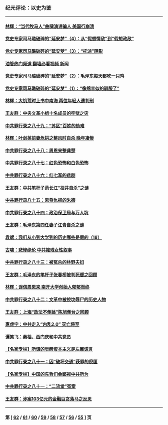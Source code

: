 ### 纪元评论：以史为鉴
---
#### [林辉：“当代牧马人”曲啸演讲骗人 美国行崩溃](../../pages/nsc1028/n13807528.md?08240330) 
#### [党史专家司马璐破碎的“延安梦”（4）：从“假想情敌”到“假想政敌”](../../pages/nsc1028/n13807524.md?08240330) 
#### [党史专家司马璐破碎的“延安梦”（3）：“托派”阴影](../../pages/nsc1028/n13806978.md?08240330) 
#### [油管热门频道 翻墙必看视频 新闻](ok?08240330)
#### [党史专家司马璐破碎的“延安梦”（2）：毛泽东每天都吃一只鸡](../../pages/nsc1028/n13806517.md?08240330) 
#### [党史专家司马璐破碎的“延安梦”（1）：“像绵羊似的驯服了”](../../pages/nsc1028/n13805795.md?08240330) 
#### [林辉：大饥荒时上书中南海 两位年轻人遭判刑](../../pages/nsc1028/n13803206.md?08240330) 
#### [王友群：中央文革小组十名成员的牢狱之灾](../../pages/nsc1028/n13801415.md?08240330) 
#### [中共罪行录之八十九：“苏区”百姓的劫难](../../pages/nsc1028/n13801773.md?08240330) 
#### [林辉：叶剑英前妻危拱之整风时自杀 晚年凄惨](../../pages/nsc1028/n13801239.md?08240330) 
#### [中共罪行录之八十八：周恩来整龚楚](../../pages/nsc1028/n13800972.md?08240330) 
#### [中共罪行录之八十七：红色恐怖和白色恐怖](../../pages/nsc1028/n13800183.md?08240330) 
#### [中共罪行录之八十六：红七军的悲剧](../../pages/nsc1028/n13799361.md?08240330) 
#### [王友群：中共笔杆子范长江“投井自杀”之谜](../../pages/nsc1028/n13796693.md?08240330) 
#### [中共罪行录八十五：恩将仇报的朱德](../../pages/nsc1028/n13798051.md?08240330) 
#### [中共罪行录之八十四：政治保卫局与万人坑](../../pages/nsc1028/n13795320.md?08240330) 
#### [王友群：毛泽东第四任妻子江青自杀之谜](../../pages/nsc1028/n13791949.md?08240330) 
#### [袁斌：我们从小到大学到的历史哪些是假的（18）](../../pages/nsc1028/n13792132.md?08240330) 
#### [古啸：悲惨绝伦 中共摧残女性叙事](../../pages/nsc1028/n13791297.md?08240330) 
#### [中共罪行录之八十三：被冤杀的林野夫妇](../../pages/nsc1028/n13789020.md?08240330) 
#### [王友群：毛泽东的笔杆子张春桥被判死缓之回顾](../../pages/nsc1028/n13787500.md?08240330) 
#### [林辉：误信周恩来 南开大学创始人郁郁而终](../../pages/nsc1028/n13786021.md?08240330) 
#### [中共罪行录之八十二：文革中被挖坟辱尸的历史人物](../../pages/nsc1028/n13785139.md?08240330) 
#### [王友群：上海“政法不倒翁”陈旭倒台之回顾](../../pages/nsc1028/n13778787.md?08240330) 
#### [惠虎宇：中共走入“内乱2.0” 灭亡将至](../../pages/nsc1028/n13778194.md?08240330) 
#### [谭笑飞：秦桧、西门庆和中共党员](../../pages/nsc1028/n13778191.md?08240330) 
#### [【名家专栏】所谓的觉醒资本主义是左翼谎言](../../pages/nsc1028/n13777457.md?08240330) 
#### [中共罪行录之八十一：因“破坏交通”获罪的倪匡](../../pages/nsc1028/n13777594.md?08240330) 
#### [【名家专栏】中国的先哲们会鄙视中共所为](../../pages/nsc1028/n13772913.md?08240330) 
#### [中共罪行录之八十一：“二流堂”冤案](../../pages/nsc1028/n13772788.md?08240330) 
#### [王友群：涉案103亿元的金融巨贪落马之反思](../../pages/nsc1028/n13772297.md?08240330) 

---
#### 第 [ [62](./62.md?08240330) / [61](./61.md?08240330) / [60](./60.md?08240330) / [59](./59.md?08240330) / [58](./58.md?08240330) / [57](./57.md?08240330) / [56](./56.md?08240330) / [55](./55.md?08240330) ] 页
